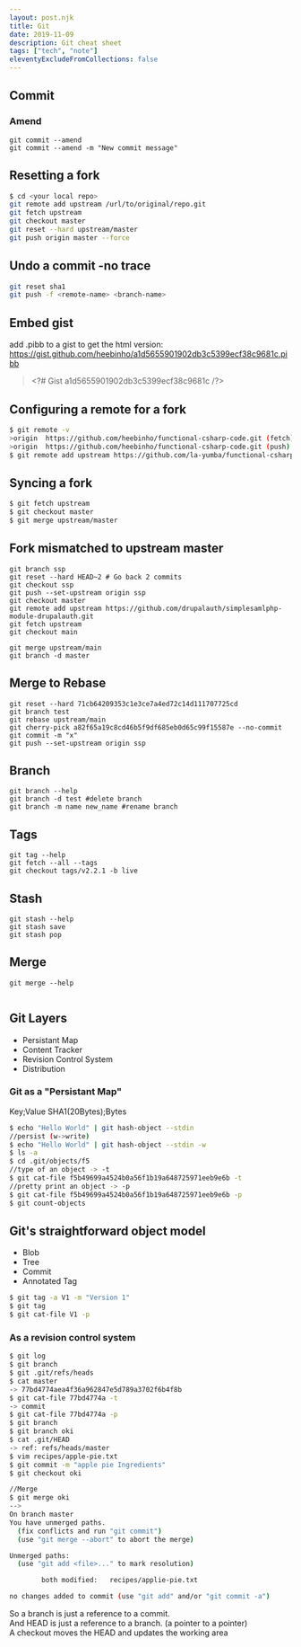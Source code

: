 ```yaml
---
layout: post.njk
title: Git
date: 2019-11-09
description: Git cheat sheet
tags: ["tech", "note"]
eleventyExcludeFromCollections: false
---  
```


## Commit

### Amend
```
git commit --amend
git commit --amend -m "New commit message"
```


## Resetting a fork


```bash
$ cd <your local repo>
git remote add upstream /url/to/original/repo.git
git fetch upstream
git checkout master
git reset --hard upstream/master  
git push origin master --force
```

## Undo a commit -no trace
```bash
git reset sha1
git push -f <remote-name> <branch-name>
```


## Embed gist

add .pibb to a gist to get the html version: https://gist.github.com/heebinho/a1d5655901902db3c5399ecf38c9681c.pibb

> \<?# Gist a1d5655901902db3c5399ecf38c9681c /?>

<?# Gist a1d5655901902db3c5399ecf38c9681c /?>


## Configuring a remote for a fork

```bash
$ git remote -v
>origin  https://github.com/heebinho/functional-csharp-code.git (fetch)
>origin  https://github.com/heebinho/functional-csharp-code.git (push)
$ git remote add upstream https://github.com/la-yumba/functional-csharp-code.git
```

## Syncing a fork

```bash
$ git fetch upstream
$ git checkout master
$ git merge upstream/master
```

## Fork mismatched to upstream master

```
git branch ssp
git reset --hard HEAD~2 # Go back 2 commits
git checkout ssp
git push --set-upstream origin ssp 
git checkout master
git remote add upstream https://github.com/drupalauth/simplesamlphp-module-drupalauth.git
git fetch upstream
git checkout main

git merge upstream/main
git branch -d master

```

## Merge to Rebase

```
git reset --hard 71cb64209353c1e3ce7a4ed72c14d111707725cd
git branch test
git rebase upstream/main
git cherry-pick a82f65a19c8cd46b5f9df685eb0d65c99f15587e --no-commit
git commit -m "x"
git push --set-upstream origin ssp
```

## Branch

```
git branch --help
git branch -d test #delete branch
git branch -m name new_name #rename branch

```
## Tags

```
git tag --help
git fetch --all --tags
git checkout tags/v2.2.1 -b live

```

## Stash

```
git stash --help
git stash save
git stash pop

```

## Merge

```
git merge --help


```

## Git Layers
* Persistant Map
* Content Tracker
* Revision Control System
* Distribution

### Git as a "Persistant Map"
Key;Value
SHA1(20Bytes);Bytes


```bash
$ echo "Hello World" | git hash-object --stdin
//persist (w->write)
$ echo "Hello World" | git hash-object --stdin -w
$ ls -a
$ cd .git/objects/f5
//type of an object -> -t
$ git cat-file f5b49699a4524b0a56f1b19a648725971eeb9e6b -t
//pretty print an object -> -p
$ git cat-file f5b49699a4524b0a56f1b19a648725971eeb9e6b -p
$ git count-objects
```


## Git's straightforward object model
* Blob
* Tree
* Commit
* Annotated Tag

```bash
$ git tag -a V1 -m "Version 1"
$ git tag
$ git cat-file V1 -p
```


### As a revision control system
```bash
$ git log
$ git branch
$ git .git/refs/heads
$ cat master
-> 77bd4774aea4f36a962847e5d789a3702f6b4f8b
$ git cat-file 77bd4774a -t
-> commit
$ git cat-file 77bd4774a -p
$ git branch 
$ git branch oki
$ cat .git/HEAD
-> ref: refs/heads/master
$ vim recipes/apple-pie.txt
$ git commit -m "apple pie Ingredients"
$ git checkout oki

//Merge
$ git merge oki
-->
On branch master
You have unmerged paths.
  (fix conflicts and run "git commit")
  (use "git merge --abort" to abort the merge)

Unmerged paths:
  (use "git add <file>..." to mark resolution)

        both modified:   recipes/applie-pie.txt

no changes added to commit (use "git add" and/or "git commit -a")
```
So a branch is just a reference to a commit.  
And HEAD is just a reference to a branch. (a pointer to a pointer)  
A checkout moves the HEAD and updates the working area
